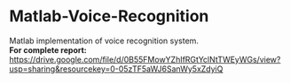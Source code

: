 # Matlab-Voice-Recognition
Matlab implementation of voice recognition system.<br>
<b>For complete report:</b> https://drive.google.com/file/d/0B55FMowYZhIfRGtYclNtTWEyWGs/view?usp=sharing&resourcekey=0-05zTF5aWJ6SanWy5xZdyiQ
